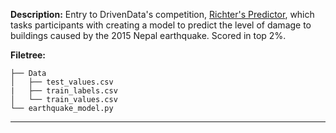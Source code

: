 **Description:**
Entry to DrivenData's competition, [Richter's Predictor](https://www.drivendata.org/competitions/57/nepal-earthquake/page/134/), which tasks participants with creating a model to 
predict the level of damage to buildings caused by the 2015 Nepal earthquake. Scored in top 2%.

**Filetree:**
```
├── Data
│   ├── test_values.csv
|   ├── train_labels.csv
│   └── train_values.csv
└── earthquake_model.py
```

___
